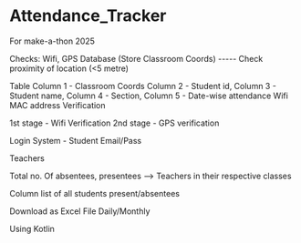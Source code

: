 # Attendance_Tracker
For make-a-thon 2025


Checks: Wifi, GPS
Database (Store Classroom Coords)  ----- Check proximity of location (<5 metre) 

Table 
Column 1 - Classroom Coords
Column 2 - Student id, Column 3 - Student name, Column 4 - Section, 
Column 5 - Date-wise attendance
Wifi MAC address Verification

1st stage - Wifi Verification
2nd stage - GPS verification


Login System - Student Email/Pass

Teachers

Total no. Of absentees, presentees
--> Teachers in their respective classes

Column list of all students present/absentees

Download as Excel File 
Daily/Monthly 

Using Kotlin
